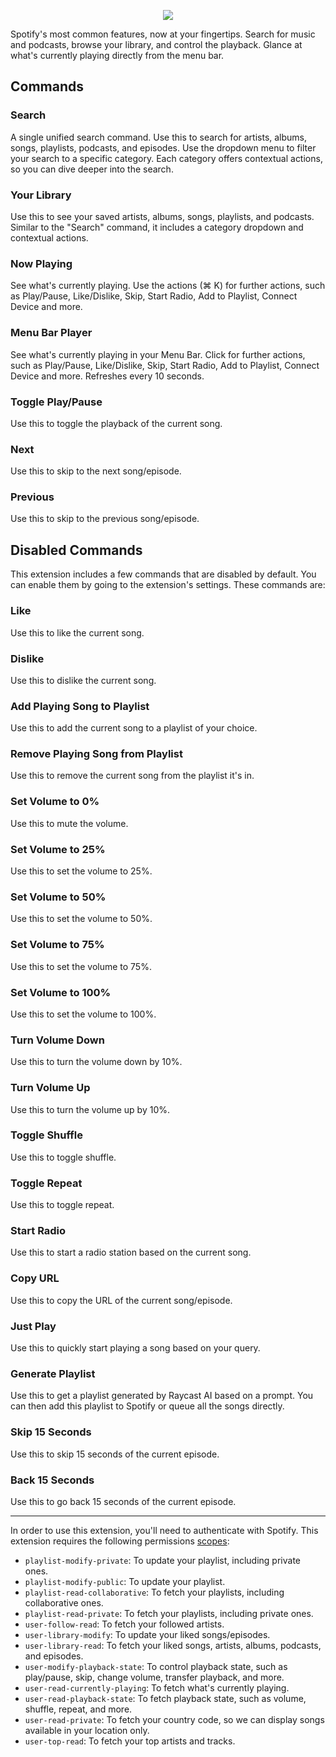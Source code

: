 <p align="center">
   <img src="https://user-images.githubusercontent.com/372831/227213056-29a98faf-f897-4cd0-9c39-ca8f218a4190.png">
 </p>

Spotify's most common features, now at your fingertips. Search for music and podcasts, browse your library, and control the playback. Glance at what's currently playing directly from the menu bar.

## Commands

### Search

A single unified search command. Use this to search for artists, albums, songs, playlists, podcasts, and episodes. Use the dropdown menu to filter your search to a specific category. Each category offers contextual actions, so you can dive deeper into the search.

### Your Library

Use this to see your saved artists, albums, songs, playlists, and podcasts. Similar to the "Search" command, it includes a category dropdown and contextual actions.

### Now Playing

See what's currently playing. Use the actions (⌘ K) for further actions, such as Play/Pause, Like/Dislike, Skip, Start Radio, Add to Playlist, Connect Device and more.

### Menu Bar Player

See what's currently playing in your Menu Bar. Click for further actions, such as Play/Pause, Like/Dislike, Skip, Start Radio, Add to Playlist, Connect Device and more. Refreshes every 10 seconds.

### Toggle Play/Pause

Use this to toggle the playback of the current song.

### Next

Use this to skip to the next song/episode.

### Previous

Use this to skip to the previous song/episode.

## Disabled Commands

This extension includes a few commands that are disabled by default. You can enable them by going to the extension's settings. These commands are:

### Like

Use this to like the current song.

### Dislike

Use this to dislike the current song.

### Add Playing Song to Playlist

Use this to add the current song to a playlist of your choice.

### Remove Playing Song from Playlist

Use this to remove the current song from the playlist it's in.

### Set Volume to 0%

Use this to mute the volume.

### Set Volume to 25%

Use this to set the volume to 25%.

### Set Volume to 50%

Use this to set the volume to 50%.

### Set Volume to 75%

Use this to set the volume to 75%.

### Set Volume to 100%

Use this to set the volume to 100%.

### Turn Volume Down

Use this to turn the volume down by 10%.

### Turn Volume Up

Use this to turn the volume up by 10%.

### Toggle Shuffle

Use this to toggle shuffle.

### Toggle Repeat

Use this to toggle repeat.

### Start Radio

Use this to start a radio station based on the current song.

### Copy URL

Use this to copy the URL of the current song/episode.

### Just Play

Use this to quickly start playing a song based on your query.

### Generate Playlist

Use this to get a playlist generated by Raycast AI based on a prompt. You can then add this playlist to Spotify or queue all the songs directly.

### Skip 15 Seconds

Use this to skip 15 seconds of the current episode.

### Back 15 Seconds

Use this to go back 15 seconds of the current episode.

---

In order to use this extension, you'll need to authenticate with Spotify. This extension requires the following permissions [scopes](https://developer.spotify.com/documentation/web-api/concepts/scopes):

- `playlist-modify-private`: To update your playlist, including private ones.
- `playlist-modify-public`: To update your playlist.
- `playlist-read-collaborative`: To fetch your playlists, including collaborative ones.
- `playlist-read-private`: To fetch your playlists, including private ones.
- `user-follow-read`: To fetch your followed artists.
- `user-library-modify`: To update your liked songs/episodes.
- `user-library-read`: To fetch your liked songs, artists, albums, podcasts, and episodes.
- `user-modify-playback-state`: To control playback state, such as play/pause, skip, change volume, transfer playback, and more.
- `user-read-currently-playing`: To fetch what's currently playing.
- `user-read-playback-state`: To fetch playback state, such as volume, shuffle, repeat, and more.
- `user-read-private`: To fetch your country code, so we can display songs available in your location only.
- `user-top-read`: To fetch your top artists and tracks.
